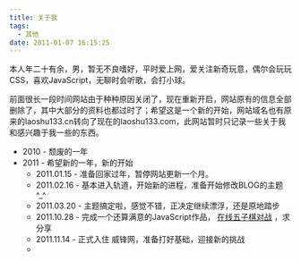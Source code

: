 ```yaml
---
title: 关于我
tags:
  - 其他
date: 2011-01-07 16:15:25
---
```


本人年二十有余，男，暂无不良嗜好，平时爱上网，爱关注新奇玩意，偶尔会玩玩CSS，喜欢JavaScript，无聊时会听歌，会打小球。

前面很长一段时间网站由于种种原因关闭了，现在重新开启，网站原有的信息全部删除了，其中大部分的资料也都过时了；希望这是一个新的开始，网站域名也有原来的laoshu133.cn转向了现在的laoshu133.com，此网站暂时只记录一些关于我和感兴趣于我一些的东西。
<ul>	<li>2010 - 颓废的一年</li>	<li>		2011 - 希望新的一年，新的开始

*   2011.01.15 - 准备回家过年，暂停网站更新一个月。
*   2011.02.16 - 基本进入轨道，开始新的进程，准备开始修改BLOG的主题 ^_^
*   2011.03.20 - 主题搞定啦，感觉不错，正决定继续漂浮，还是原地踏步
*   2011.10.28 - 完成一个还算满意的JavaScript作品， [在线五子棋对战](http://www.laoshu133.cn/five/)&nbsp;，求分享
*   2011.11.14 - 正式入住 威锋网，准备打好基础，迎接新的挑战	</li>	<li>